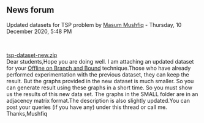 <h2>News forum</h2><a href="https://moodle.cse.buet.ac.bd/user/view.php?id=1876&course=477"></a>
Updated datasets for TSP problem
by <a href="https://moodle.cse.buet.ac.bd/user/view.php?id=1876&course=477">Masum Mushfiq</a> - Thursday, 10 December 2020, 5:48 PM


 

<a href="file%5Ctsp-dataset-new.zip"></a> <a href="file%5Ctsp-dataset-new.zip">tsp-dataset-new.zip</a><br />
Dear students,Hope you are doing well. I am attaching an updated dataset for your <a href="..%5C..%5Cfile%5CCSE208-Jan-2020_%20Branch%20and%20Bound.pdf">Offline on Branch and Bound</a> technique.Those who have already performed experimentation with the previous dataset, they can keep the result. But the graphs provided in the new dataset is much smaller. So you can generate result using these graphs in a short time. So you must show us the results of this new data set. The graphs in the SMALL folder are in an adjacency matrix format.The description is also slightly updated.You can post your queries (if you have any) under this thread or call me.<br />Thanks,Mushfiq






